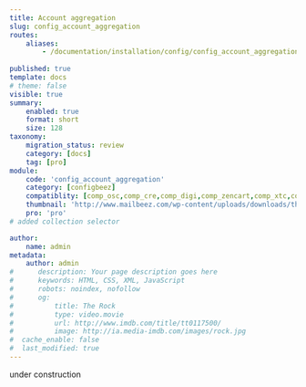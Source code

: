 ```yaml
---
title: Account aggregation
slug: config_account_aggregation
routes:
    aliases:
        - /documentation/installation/config/config_account_aggregation
        
published: true
template: docs
# theme: false
visible: true
summary:
    enabled: true
    format: short
    size: 128
taxonomy:
    migration_status: review
    category: [docs]
    tag: [pro]
module:
    code: 'config_account_aggregation'
    category: [configbeez]
    compatiblity: [comp_osc,comp_cre,comp_digi,comp_zencart,comp_xtc,comp_xtcm2,comp_gambio]
    thumbnail: 'http://www.mailbeez.com/wp-content/uploads/downloads/thumbnails/2011/09/certificate_32.png'
    pro: 'pro'
# added collection selector

author:
    name: admin
metadata:
    author: admin
#      description: Your page description goes here
#      keywords: HTML, CSS, XML, JavaScript
#      robots: noindex, nofollow
#      og:
#          title: The Rock
#          type: video.movie
#          url: http://www.imdb.com/title/tt0117500/
#          image: http://ia.media-imdb.com/images/rock.jpg
#  cache_enable: false
#  last_modified: true
---
```


under construction
